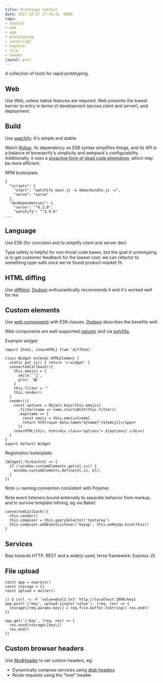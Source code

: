 ```yaml
---
title: Prototype toolkit
date: 2017-12-27 17:34:32 -0800
tags:
- toolkit
- web
- app
- prototyping
- javascript
- express
- file
- header
layout: post
---
```

A collection of tools for rapid prototyping.

## Web

Use Web, unless native features are required. Web presents the lowest barrier to entry in terms of development (across client and server), and deployment.

## Build

Use [watchify](https://github.com/browserify/watchify). It's simple and stable.

Watch [Rollup](https://rollupjs.org). Its dependency on ES6 syntax simplifies things, and its API is a balance of browserify's simplicity and webpack's configurability. Additionally, it uses a [proactive form of dead code elimination](https://github.com/rollup/rollup#tree-shaking), which may be more efficient.

NPM boilerplate:

    {
      "scripts": {
        "start": "watchify main.js -o demo/bundle.js -v",
        "serve": "serve"
      },
      "devDependencies": {
        "serve": "^6.2.0",
        "watchify": "^3.9.0"
    ...

## Language

Use ES6 (for concision and to simplify client and server dev)

Type safety is helpful for non-trivial code bases, but the goal in prototyping is to get customer feedback for the lowest cost; we can refactor to something type-safe once we've found product-market fit.

## HTML diffing

Use [diffhtml](https://github.com/tbranyen/diffhtml). [Dodson](https://medium.com/dev-channel/the-case-for-custom-elements-part-2-2efe42ce9133) enthusiastically recommends it and it's worked well for me.

## Custom elements

Use [web components](https://www.webcomponents.org/introduction#how-do-i-define-a-new-html-element-) with ES6 classes. [Dodson](https://medium.com/dev-channel/the-case-for-custom-elements-part-2-2efe42ce9133) describes the benefits well.

Web components are well-supported [natively](http://caniuse.com/#search=custom%20elements) and via [polyfills](https://www.webcomponents.org/polyfills/).

Example widget:

    import {html, innerHTML} from 'diffhtml'
    
    class Widget extends HTMLElement {
      static get is() { return 'x-widget' }
      connectedCallback(){
    	this.emojis = {
          smile: '🙂',
          grin: '😁'
        }
        this.filter = ''
        this.render()
      }
      render(){
        const options = Object.keys(this.emojis)
          .filter(name => name.startsWith(this.filter))
          .map(name => {
            const emoji = this.emojis[name]
            return html<span data-name="${name}">${emoji}</span>
          })
        innerHTML(this, html<div class="options"> ${options} </div>)
      }
    }
    export default Widget

Registration boilerplate:

    [Widget].forEach(el => {
      if (!window.customElements.get(el.is)) {
    	window.customElements.define(el.is, el);
      }
    })

Note `is` naming convention consistent with Polymer.

Note event listeners bound externally to separate behavior from markup, and to survive template inlining, eg via Babel:

    connectedCallback(){
      this.render()
      this.composer = this.querySelector('textarea')
      this.composer.addEventListener('keyup', this.onKeyUp.bind(this))
    }

## Services

Bias towards HTTP, REST and a widely-used, terse framework: Express JS.

## File upload

    const app = express()
    const storage = {}
    const upload = multer()

    // $ curl -v -F 'value=@val1.txt' http://localhost:3000/key1
    app.post('/:key', upload.single('value'), (req, res) => {
      storage\[req.params.key\] = req.file.buffer.toString() res.end()
    })

    app.get('/:key', (req, res) => {
      res.send(storage\[key\])
      res.end()
    })

## Custom browser headers

Use [ModHeader](https://chrome.google.com/webstore/detail/modheader/idgpnmonknjnojddfkpgkljpfnnfcklj?hl=en) to set custom headers, eg:

* Dynamically compose services using [dtab headers](https://medium.com/@muuki88/a-beginners-guide-for-twitter-finagle-7ff7189541e5#6560)
* Route requests using the "host" header